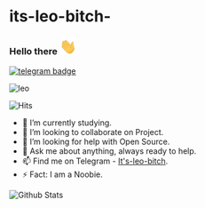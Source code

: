 # its-leo-bitch-


### Hello there <img src="https://raw.githubusercontent.com/ABSphreak/ABSphreak/master/gifs/Hi.gif" width="30px">
[![telegram badge](https://img.shields.io/badge/WONKRU_HERE-30302f?style=flat&logo=telegram)](https://t.me/WONKRU_HERE)

<p align="left"> <img src="https://komarev.com/ghpvc/?username=Its-leo-bitch&label=Views&color=blue&style=plastic" alt="leo"/> </p>

![Hits](https://hits.seeyoufarm.com/api/count/incr/badge.svg?url=https://github.com/xditya/)

- 🔭 I’m currently studying.
- 👬 I’m looking to collaborate on Project.
- 👀 I’m looking for help with Open Source.
- 💬 Ask me about anything, always ready to help.
- 📫 Find me on Telegram - [It's-leo-bitch](https://t.me/WONKRU_HERE).
- ⚡ Fact: I am a Noobie.

![Github Stats](https://github-readme-stats.vercel.app/api?username=its-leo-bitch&show_icons=true&title_color=fff&icon_color=79ff97&text_color=9f9f9f&bg_color=151515)
